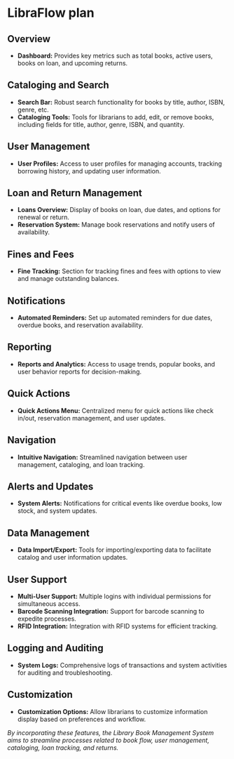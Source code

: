
 
 
# LibraFlow plan

## Overview
- **Dashboard:** Provides key metrics such as total books, active users, books on loan, and upcoming returns.
## Cataloging and Search
- **Search Bar:** Robust search functionality for books by title, author, ISBN, genre, etc.
- **Cataloging Tools:** Tools for librarians to add, edit, or remove books, including fields for title, author, genre, ISBN, and quantity.

## User Management
- **User Profiles:** Access to user profiles for managing accounts, tracking borrowing history, and updating user information.

## Loan and Return Management
- **Loans Overview:** Display of books on loan, due dates, and options for renewal or return.
- **Reservation System:** Manage book reservations and notify users of availability.

## Fines and Fees
- **Fine Tracking:** Section for tracking fines and fees with options to view and manage outstanding balances.

## Notifications
- **Automated Reminders:** Set up automated reminders for due dates, overdue books, and reservation availability.

## Reporting
- **Reports and Analytics:** Access to usage trends, popular books, and user behavior reports for decision-making.

## Quick Actions
- **Quick Actions Menu:** Centralized menu for quick actions like check in/out, reservation management, and user updates.

## Navigation
- **Intuitive Navigation:** Streamlined navigation between user management, cataloging, and loan tracking.

## Alerts and Updates
- **System Alerts:** Notifications for critical events like overdue books, low stock, and system updates.

## Data Management
- **Data Import/Export:** Tools for importing/exporting data to facilitate catalog and user information updates.

## User Support
- **Multi-User Support:** Multiple logins with individual permissions for simultaneous access.
- **Barcode Scanning Integration:** Support for barcode scanning to expedite processes.
- **RFID Integration:** Integration with RFID systems for efficient tracking.

## Logging and Auditing
- **System Logs:** Comprehensive logs of transactions and system activities for auditing and troubleshooting.

## Customization
- **Customization Options:** Allow librarians to customize information display based on preferences and workflow.

*By incorporating these features, the Library Book Management System aims to streamline processes related to book flow, user management, cataloging, loan tracking, and returns.*
